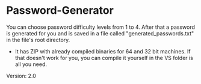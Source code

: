 # Password-Generator

You can choose password difficulty levels from 1 to 4. After that a password is generated for you and is saved in a file called "generated_passwords.txt" in the file's root directory.

+ It has ZIP with already compiled binaries for 64 and 32 bit machines. If that doesn't work for you, you can compile it yourself in the VS folder is all you need.

Version: 2.0
